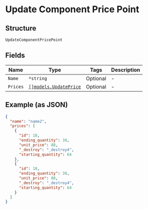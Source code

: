 
# Update Component Price Point

## Structure

`UpdateComponentPricePoint`

## Fields

| Name | Type | Tags | Description |
|  --- | --- | --- | --- |
| `Name` | `*string` | Optional | - |
| `Prices` | [`[]models.UpdatePrice`](update-price.md) | Optional | - |

## Example (as JSON)

```json
{
  "name": "name2",
  "prices": [
    {
      "id": 18,
      "ending_quantity": 38,
      "unit_price": 88,
      "_destroy": "_destroy4",
      "starting_quantity": 64
    },
    {
      "id": 18,
      "ending_quantity": 38,
      "unit_price": 88,
      "_destroy": "_destroy4",
      "starting_quantity": 64
    }
  ]
}
```


